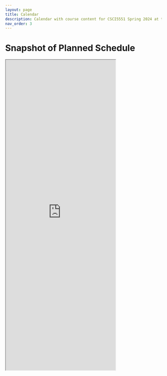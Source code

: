 ```yaml
---
layout: page
title: Calendar
description: Calendar with course content for CSCI5551 Spring 2024 at the University of Minnesota.
nav_order: 3
---
```

<!-- # Current Running Schedule -->
<!-- {% for module in site.modules %}
{{ module }}
{% endfor %} -->

<h1> Snapshot of Planned Schedule </h1>
<div>
<iframe width='70%' height='1000' src="https://docs.google.com/spreadsheets/d/e/2PACX-1vSkQMklHg9700JewJbMwF7d5ZNibp5xxygNXpBAZf7CrqoS7RUwBQDwx6HaZtIuJFsWYmn8DNKjOJoz/pubhtml?gid=0&amp;single=true&amp;widget=true&amp;headers=false"></iframe>

</div>
